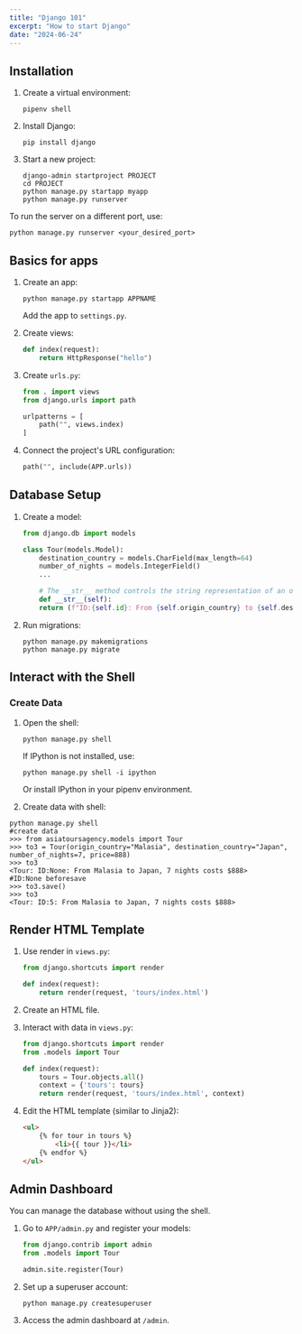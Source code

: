 ```yaml
---
title: "Django 101"
excerpt: "How to start Django"
date: "2024-06-24"
---
```


## Installation

1. Create a virtual environment:
    ```shell
    pipenv shell
    ```

2. Install Django:
    ```shell
    pip install django
    ```

3. Start a new project:
    ```shell
    django-admin startproject PROJECT
    cd PROJECT
    python manage.py startapp myapp
    python manage.py runserver
    ```

To run the server on a different port, use:

```shell
python manage.py runserver <your_desired_port>
```

## Basics for apps

1. Create an app:
    ```shell
    python manage.py startapp APPNAME
    ```

    Add the app to `settings.py`.

2. Create views:
    ```python
    def index(request):
        return HttpResponse("hello")
    ```

3. Create `urls.py`:
    ```python
    from . import views
    from django.urls import path

    urlpatterns = [
        path("", views.index)
    ]
    ```

4. Connect the project's URL configuration:
    ```python
    path("", include(APP.urls))
    ```

## Database Setup

1. Create a model:
    ```python
    from django.db import models

    class Tour(models.Model):
        destination_country = models.CharField(max_length=64)
        number_of_nights = models.IntegerField()
        ...

        # The __str__ method controls the string representation of an object.
        def __str__(self):
        return (f"ID:{self.id}: From {self.origin_country} to {self.destination_country}, {self.number_of_nights} nights costs ${self.price}") 
    ```

2. Run migrations:
    ```shell
    python manage.py makemigrations
    python manage.py migrate
    ```

## Interact with the Shell

### Create Data

1. Open the shell:
    ```shell
    python manage.py shell
    ```
    If IPython is not installed, use:
    ```shell
    python manage.py shell -i ipython
    ```

    Or install IPython in your pipenv environment.

2. Create data with shell:
```shell
python manage.py shell 
#create data
>>> from asiatoursagency.models import Tour
>>> to3 = Tour(origin_country="Malasia", destination_country="Japan", number_of_nights=7, price=888)
>>> to3
<Tour: ID:None: From Malasia to Japan, 7 nights costs $888>
#ID:None beforesave
>>> to3.save()
>>> to3
<Tour: ID:5: From Malasia to Japan, 7 nights costs $888>
```

## Render HTML Template

1. Use render in `views.py`:
    ```python
    from django.shortcuts import render

    def index(request):
        return render(request, 'tours/index.html')
    ```

2. Create an HTML file.

3. Interact with data in `views.py`:
    ```python
    from django.shortcuts import render
    from .models import Tour

    def index(request):
        tours = Tour.objects.all()
        context = {'tours': tours}
        return render(request, 'tours/index.html', context)
    ```

4. Edit the HTML template (similar to Jinja2):
    ```html
    <ul>
        {% for tour in tours %}
            <li>{{ tour }}</li>
        {% endfor %}
    </ul>
    ```

## Admin Dashboard

You can manage the database without using the shell.

1. Go to `APP/admin.py` and register your models:
    ```python
    from django.contrib import admin
    from .models import Tour

    admin.site.register(Tour)
    ```

2. Set up a superuser account:
    ```shell
    python manage.py createsuperuser
    ```

3. Access the admin dashboard at `/admin`.